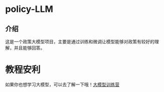 # policy-LLM
## 介绍
这是一个政策大模型项目，主要是通过训练和微调让模型能够对政策有较好的理解，并且能够回答。
# 教程安利
如果你也想学习大模型，可以去了解一下哦！[大模型训练营](https://github.com/InternLM/Tutorial)
